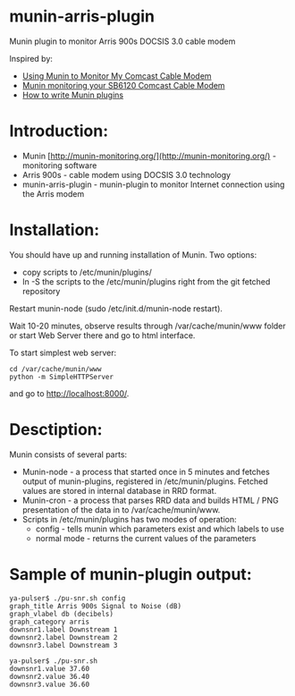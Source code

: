 munin-arris-plugin
==================

Munin plugin to monitor Arris 900s DOCSIS 3.0 cable modem

Inspired by:
  - [Using Munin to Monitor My Comcast Cable Modem](http://www.weeve.org/?p=340)
  - [Munin monitoring your SB6120 Comcast Cable Modem](http://blog.jeffreyforman.net/2011/01/08/munin-monitoring-your-sb6120-comcast-cable-modem/)
  - [How to write Munin plugins](http://munin-monitoring.org/wiki/HowToWritePlugins)

Introduction:
=============
  * Munin [http://munin-monitoring.org/](http://munin-monitoring.org/) - monitoring software
  * Arris 900s - cable modem using DOCSIS 3.0 technology
  * munin-arris-plugin - munin-plugin to monitor Internet connection using the Arris modem

Installation:
=============
You should have up and running installation of Munin.
Two options:
  - copy scripts to /etc/munin/plugins/
  - ln -S the scripts to the /etc/munin/plugins right from the git fetched repository

Restart munin-node (sudo /etc/init.d/munin-node restart).

Wait 10-20 minutes, observe results through /var/cache/munin/www folder or start Web Server there and go to html interface.

To start simplest web server:
```
cd /var/cache/munin/www
python -m SimpleHTTPServer
``` 
and go to [http://localhost:8000/](http://localhost:8000/).

Desctiption:
============
Munin consists of several parts:
  - Munin-node - a process that started once in 5 minutes and fetches output of munin-plugins, registered in /etc/munin/plugins. 
    Fetched values are stored in internal database in RRD format.
  - Munin-cron - a process that parses RRD data and builds HTML / PNG presentation of the data in to /var/cache/munin/www.
  - Scripts in /etc/munin/plugins has two modes of operation:
    * config - tells munin which parameters exist and which labels to use
    * normal mode - returns the current values of the parameters

Sample of munin-plugin output:
==============================
```shell
ya-pulser$ ./pu-snr.sh config
graph_title Arris 900s Signal to Noise (dB)
graph_vlabel db (decibels)
graph_category arris
downsnr1.label Downstream 1
downsnr2.label Downstream 2
downsnr3.label Downstream 3
```
```shell
ya-pulser$ ./pu-snr.sh 
downsnr1.value 37.60
downsnr2.value 36.40
downsnr3.value 36.60
```
